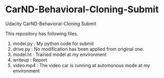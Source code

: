# CarND-Behavioral-Cloning-Submit
Udacity CarND-Behavioral-Cloning Submit

This repository has following files.

1. model.py  : My python code for submit
2. drive.py  : No modification has been applied from original one.
3. model.ht  : Trained model at my environment
4. writeup   : Report
5. video.mp4 : The video car is running at automonous mode at my environment
